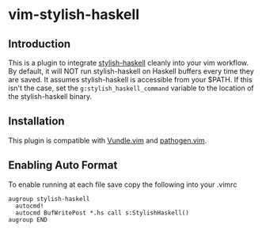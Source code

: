 vim-stylish-haskell
===================

Introduction
------------

This is a plugin to integrate [stylish-haskell] cleanly into your vim
workflow. By default, it will NOT run stylish-haskell on Haskell buffers every
time they are saved. It assumes stylish-haskell is accessible from your $PATH.
If this isn't the case, set the `g:stylish_haskell_command` variable to the
location of the stylish-haskell binary.

[stylish-haskell]: https://github.com/jaspervdj/stylish-haskell

Installation
------------

This plugin is compatible with [Vundle.vim] and [pathogen.vim].

[Vundle.vim]: https://github.com/gmarik/Vundle.vim
[pathogen.vim]: https://github.com/tpope/vim-pathogen

Enabling Auto Format
--------------------
To enable running at each file save copy the following into your .vimrc

```vimscript
augroup stylish-haskell
  autocmd!
  autocmd BufWritePost *.hs call s:StylishHaskell()
augroup END
```
